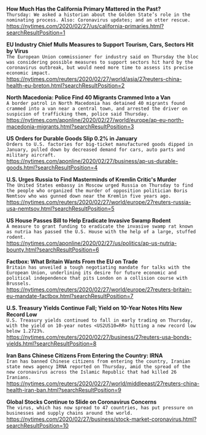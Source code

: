 **How Much Has the California Primary Mattered in the Past?**\
`Thursday: We asked a historian about the Golden State’s role in the nominating process. Also: Coronavirus updates; and an otter rescue.`\
https://nytimes.com/2020/02/27/us/california-primaries.html?searchResultPosition=1

**EU Industry Chief Mulls Measures to Support Tourism, Cars, Sectors Hit by Virus**\
`The European Union commissioner for industry said on Thursday the bloc was considering possible measures to support sectors hit hard by the coronavirus outbreak, but would need more time to assess its precise economic impact.  `\
https://nytimes.com/reuters/2020/02/27/world/asia/27reuters-china-health-eu-breton.html?searchResultPosition=2

**North Macedonia: Police Find 40 Migrants Crammed Into a Van**\
`A border patrol in North Macedonia has detained 40 migrants found crammed into a van near a central town, and arrested the driver on suspicion of trafficking them, police said Thursday.`\
https://nytimes.com/aponline/2020/02/27/world/europe/ap-eu-north-macedonia-migrants.html?searchResultPosition=3

**US Orders for Durable Goods Slip 0.2% in January**\
`Orders to U.S. factories for big-ticket manufactured goods dipped in January, pulled down by decreased demand for cars, auto parts and military aircraft.`\
https://nytimes.com/aponline/2020/02/27/business/ap-us-durable-goods.html?searchResultPosition=4

**U.S. Urges Russia to Find Masterminds of Kremlin Critic's Murder**\
`The United States embassy in Moscow urged Russia on Thursday to find the people who organized the murder of opposition politician Boris Nemtsov who was gunned down near the Kremlin five years ago. `\
https://nytimes.com/reuters/2020/02/27/world/europe/27reuters-russia-usa-nemtsov.html?searchResultPosition=5

**US House Passes Bill to Help Eradicate Invasive Swamp Rodent**\
`A measure to grant funding to eradicate the invasive swamp rat known as nutria has passed the U.S. House with the help of a large, stuffed rodent.`\
https://nytimes.com/aponline/2020/02/27/us/politics/ap-us-nutria-bounty.html?searchResultPosition=6

**Factbox: What Britain Wants From the EU on Trade**\
`Britain has unveiled a tough negotiating mandate for talks with the European Union, underlining its desire for future economic and political independence that pits London on a collision course with Brussels.`\
https://nytimes.com/reuters/2020/02/27/world/europe/27reuters-britain-eu-mandate-factbox.html?searchResultPosition=7

**U.S. Treasury Yields Continue Fall; Yield on 10-Year Notes Hits New Record Low**\
`U.S. Treasury yields continued to fall in early trading on Thursday, with the yield on 10-year notes <US2US10=RR> hitting a new record low below 1.2723%.`\
https://nytimes.com/reuters/2020/02/27/business/27reuters-usa-bonds-yields.html?searchResultPosition=8

**Iran Bans Chinese Citizens From Entering the Country: IRNA**\
`Iran has banned Chinese citizens from entering the country, Iranian state news agency IRNA reported on Thursday, amid the spread of the new coronavirus across the Islamic Republic that had killed 26 Iranians. `\
https://nytimes.com/reuters/2020/02/27/world/middleeast/27reuters-china-health-iran-ban.html?searchResultPosition=9

**Global Stocks Continue to Slide on Coronavirus Concerns**\
`The virus, which has now spread to 47 countries, has put pressure on businesses and supply chains around the world.`\
https://nytimes.com/2020/02/27/business/stock-market-coronavirus.html?searchResultPosition=10

